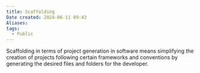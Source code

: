 ```yaml
---
title: Scaffolding
Date created: 2024-06-11 09:43
Aliases:
tags: 
  - Public
---
```


Scaffolding in terms of project generation in software means simplifying the creation of projects following certain frameworks and conventions by generating the desired files and folders for the developer.